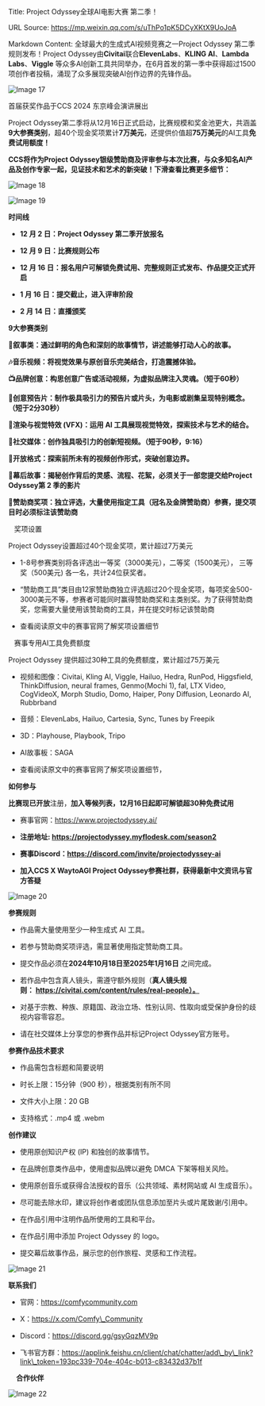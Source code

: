 Title: Project Odyssey全球AI电影大赛 第二季！

URL Source: https://mp.weixin.qq.com/s/uThPo1pK5DCyXKtX9UoJoA

Markdown Content:
全球最大的生成式AI视频竞赛之一Project Odyssey 第二季规则发布！Project Odyssey由**Civitai**联合**ElevenLabs**、**KLING AI**、**Lambda Labs**、**Viggle** 等众多AI创新工具共同举办，在6月首发的第一季中获得超过1500项创作者投稿，涌现了众多展现突破AI创作边界的先锋作品。

![Image 17](https://mmbiz.qpic.cn/sz_mmbiz_jpg/baAibkbcbog1rB5N2sythVmqDibTvqzmuebSadOgXkJ04LHuJIB58N2u8FEbxK9yDANZ0aXNa2zPfU9tmyz9kSMQ/640?wx_fmt=jpeg&from=appmsg)

首届获奖作品于CCS 2024 东京峰会演讲展出

Project Odyssey第二季将从12月16日正式启动，比赛规模和奖金池更大，共涵盖**9大参赛类别**，超40个现金奖项累计**7万美元**，还提供价值超**75万美元**的AI工具**免费试用额度！**

**CCS将作为Project Odyssey银级赞助商及评审参与本次比赛，与众多知名AI产品及创作专家一起，见证技术和艺术的新突破！下滑查看比赛更多细节：**

![Image 18](https://mmbiz.qpic.cn/sz_mmbiz_png/baAibkbcbog1rB5N2sythVmqDibTvqzmuew1BY3aLSZWqDONX8aibrMKibIiaU2vhvbn4kGS5yeR0GF9jj1L6141icicw/640?wx_fmt=png&from=appmsg)

![Image 19](https://mmbiz.qpic.cn/sz_mmbiz_png/baAibkbcbog1rB5N2sythVmqDibTvqzmuefq13T7BIuSVXCLSWaQIKTR5WP2hdvw3HUpGHlW8u3AH3KBUxKRRgVQ/640?wx_fmt=png&from=appmsg)

**时间线**

*   **12 月 2 日：Project Odyssey 第二季开放报名**
    
*   **12 月 9 日：比赛规则公布**
    
*   **12 月 16 日：报名用户可解锁免费试用、完整规则正式发布、作品提交正式开启**
    
*   **1 月 16 日：提交截止，进入评审阶段**
    
*   **2 月 14 日：直播颁奖**
    

**9大参赛类别**

**📖叙事类：通过鲜明的角色和深刻的故事情节，讲述能够打动人心的故事。**

**🎶音乐视频：将视觉效果与原创音乐完美结合，打造震撼体验。**

**📺品牌创意：构思创意广告或活动视频，为虚拟品牌注入灵魂。（短于60秒）**

**🎥创意预告片：制作极具吸引力的预告片或片头，为电影或剧集呈现特别概念。（短于2分30秒）**

**🤖渲染与视觉特效 (VFX)：运用 AI 工具展现视觉特效，探索技术与艺术的结合。**

**📳社交媒体：创作独具吸引力的创新短视频。（短于90秒，9:16）**

**🎨开放格式：探索前所未有的视频创作形式，突破创意边界。**

**🤳幕后故事：揭秘创作背后的灵感、流程、花絮，必须关于一部您提交给Project Odyssey第 2 季的影片**

**👑赞助商奖项：独立评选，大量使用指定工具（冠名及金牌赞助商）参赛，提交项目时必须标注该赞助商**

   奖项设置

Project Odyssey设置超过40个现金奖项，累计超过7万美元

*   1-8号参赛类别将各评选出一等奖（3000美元），二等奖（1500美元）， 三等奖（500美元) 各一名，共计24位获奖者。
    
*   “赞助商工具”类目由12家赞助商独立评选超过20个现金奖项，每项奖金500-3000美元不等，参赛者可能同时赢得赞助商奖和主类别奖。为了获得赞助商奖，您需要大量使用该赞助商的工具，并在提交时标记该赞助商
    
*   查看阅读原文中的赛事官网了解奖项设置细节
    

  

   赛事专用AI工具免费额度

Project Odyssey 提供超过30种工具的免费额度，累计超过75万美元

*   视频和图像：Civitai, Kling AI, Viggle, Hailuo, Hedra, RunPod, Higgsfield, ThinkDiffusion, neural frames, Genmo(Mochi 1), fal, LTX Video, CogVideoX, Morph Studio, Domo, Haiper, Pony Diffusion, Leonardo AI, Rubbrband
    
*   音频：ElevenLabs, Hailuo, Cartesia, Sync, Tunes by Freepik
    
*   3D：Playhouse, Playbook, Tripo
    
*   AI故事板：SAGA
    
*   查看阅读原文中的赛事官网了解奖项设置细节，
    

**如何参与**

**比赛现已开放**注册，****加入等候列表**，12月16日起即可解锁超30种免费试用**

*   赛事官网：https://www.projectodyssey.ai/
    
*   **注册地址: https://projectodyssey.myflodesk.com/season2**
    
*   **赛事Discord：https://discord.com/invite/projectodyssey-ai**
    
*   **加入CCS X WaytoAGI Project Odyssey参赛社群，获得最新中文资讯与官方答疑**
    

![Image 20](https://mmbiz.qpic.cn/sz_mmbiz_jpg/baAibkbcbog1rB5N2sythVmqDibTvqzmueQbWAXlqGcYqw73WhHaIhuOWxMMNictdzricnfuMyicelAYR0xEFgejDsQ/640?wx_fmt=jpeg)

**参赛规则**

*   作品需大量使用至少一种生成式 AI 工具。
    
*   若参与赞助商奖项评选，需显著使用指定赞助商工具。
    
*   提交作品必须在**2024年10月18日至2025年1月16日** 之间完成。
    
*   若作品中包含真人镜头，需遵守额外规则（**真人镜头规则： https://civitai.com/content/rules/real-people）。**
    
*   对基于宗教、种族、原籍国、政治立场、性别认同、性取向或受保护身份的歧视内容零容忍。
    
*   请在社交媒体上分享您的参赛作品并标记Project Odyssey官方账号。
    

**参赛作品技术要求**

*   作品需包含标题和简要说明
    
*   时长上限：15分钟（900 秒），根据类别有所不同
    
*   文件大小上限：20 GB
    
*   支持格式：.mp4 或 .webm
    

**创作建议**

*   使用原创知识产权 (IP) 和独创的故事情节。
    
*   在品牌创意类作品中，使用虚拟品牌以避免 DMCA 下架等相关风险。
    
*   使用原创音乐或获得合法授权的音乐（公共领域、素材网站或 AI 生成音乐）。
    
*   尽可能去除水印，建议将创作者或团队信息添加至片头或片尾致谢/引用中。
    
*   在作品引用中注明作品所使用的工具和平台。
    
*   在作品引用中添加 Project Odyssey 的 logo。
    
*   提交幕后故事作品，展示您的创作旅程、灵感和工作流程。
    

![Image 21](https://mmbiz.qpic.cn/sz_mmbiz_png/baAibkbcbog1rB5N2sythVmqDibTvqzmuePFncBUZdj6LMcSiaehM6kUUXILInUP036VudElmMB8S9zctuVnq2fug/640?wx_fmt=png&from=appmsg)

****联系我们****

*   官网：https://comfycommunity.com
    
*   X：https://x.com/Comfy\_Community
    
*   Discord：https://discord.gg/gsyGqzMV9p
    
*   飞书官方群：https://applink.feishu.cn/client/chat/chatter/add\_by\_link?link\_token=193pc339-704e-404c-b013-c83432d37b1f
    

    ****合作伙伴****

![Image 22](https://mmbiz.qpic.cn/sz_mmbiz_png/baAibkbcbog1rB5N2sythVmqDibTvqzmueuoQzBLao35Nb2n6YbVmiaOpEUcaXfCamUyhrNRNvNXDWhjcqu2BEQfQ/640?wx_fmt=png&from=appmsg)
